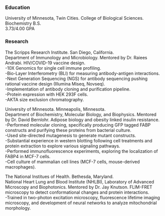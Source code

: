 ### Education
University of Minnesota, Twin Cities. College of Biological Sciences.   
Biochemistry B.S.  
3.73/4.00 GPA  

### Research

The Scripps Research Institute. San Diego, California.  
Department of Immunology and Microbiology. Mentored by Dr. Raiees Andrabi. HIV/COVID-19 vaccine design.  
-10X Genomics for single cell immune profiling.  
-Bio-Layer Interferometry (BLI) for measuring antibody-antigen interactions.  
-Next Generation Sequencing (NGS) for antibody sequencing pushing rational vaccine design (Illumina Miseq, Novseq).  
-Implementation of antibody cloning and purification pipeline.  
-Protein expression with HEK 293F cells.  
-AKTA size exclusion chromatography.  

University of Minnesota. Minneapolis, Minnesota.  
Department of Biochemistry, Molecular Biology, and Biophysics. Mentored by Dr. David Bernlohr. Adipose biology and obesity linked insulin resistance.  
-Performed molecular cloning, specifically producing GFP tagged FABP constructs and purifying these proteins from bacterial culture.  
-Used site-directed mutagenesis to generate mutant constructs.  
-Substantial experience in western blotting following cell treatments and protein extraction to explore various signaling pathways.  
-Performed immunofluorescence experiments, exploring the localization of FABP4 in MCF-7 cells.  
-Cell culture of mammalian cell lines (MCF-7 cells, mouse-derived macrophages).  

The National Institues of Health. Bethesda, Maryland.  
National Heart Lung and Blood Institute (NHLBI), Laboratory of Advanced Microscopy and Biophotonics. Mentored by Dr. Jay Knutson. FLIM-FRET microscopy to detect conformational changes and protein interactions.  
-Trained in two-photon excitation microscopy, fluorescence lifetime imaging microscopy, and development of neural networks to analyze mitochondrial morphology.
